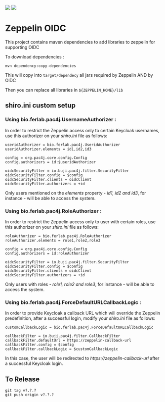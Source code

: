 ![](https://github.com/Ferlab-Ste-Justine/zeppelin-oidc/actions/workflows/build_and_test.yml/badge.svg)
![](https://github.com/Ferlab-Ste-Justine/zeppelin-oidc/actions/workflows/release.yml/badge.svg?branch=release)

Zeppelin OIDC
===========

This project contains maven dependencies to add libraries to zeppelin for supporting OIDC

To download dependencies :
```
mvn dependency:copy-dependencies   
```

This will copy into `target/dependecy` all jars required by Zeppelin AND by OIDC

Then you can replace all libraries in `${ZEPPELIN_HOME}/lib`

## shiro.ini custom setup

### Using bio.ferlab.pac4j.UsernameAuthorizer :

In order to restrict the Zeppelin access only to certain Keycloak usernames, use this authorizer on your *shiro.ini* file as follows:

```
useridAuthorizer = bio.ferlab.pac4j.UseridAuthorizer
useridAuthorizer.elements = id1,id2,id3

config = org.pac4j.core.config.Config
config.authorizers = id:$useridAuthorizer

oidcSecurityFilter = io.buji.pac4j.filter.SecurityFilter
oidcSecurityFilter.config = $config
oidcSecurityFilter.clients = oidcClient
oidcSecurityFilter.authorizers = +id
```

Only users mentioned on the *elements* property - *id1, id2 and id3*, for instance - will be able to access the system.

### Using bio.ferlab.pac4j.RoleAuthorizer :

In order to restrict the Zeppelin access only to user with certain roles, use this authorizer on your *shiro.ini* file as follows:

```
roleAuthorizer = bio.ferlab.pac4j.RoleAuthorizer
roleAuthorizer.elements = role1,role2,role3

config = org.pac4j.core.config.Config
config.authorizers = id:roleAuthorizer

oidcSecurityFilter = io.buji.pac4j.filter.SecurityFilter
oidcSecurityFilter.config = $config
oidcSecurityFilter.clients = oidcClient
oidcSecurityFilter.authorizers = +id
```

Only users with roles - *role1, role2 and role3*, for instance - will be able to access the system.

### Using bio.ferlab.pac4j.ForceDefaultURLCallbackLogic :

In order to provide Keycloak a callback URL which will override the Zeppelin predefinition, after a successful login, modify your *shiro.ini* file as follows:

```
customCallbackLogic = bio.ferlab.pac4j.ForceDefaultURLCallbackLogic

callbackFilter = io.buji.pac4j.filter.CallbackFilter
callbackFilter.defaultUrl = https://zeppelin-callback-url
callbackFilter.config = $config
callbackFilter.callbackLogic = $customCallbackLogic
```

In this case, the user will be redirected to *https://zeppelin-callback-url* after a successful Keycloak login.

## To Release
```
git tag v?.?.? 
git push origin v?.?.?
```